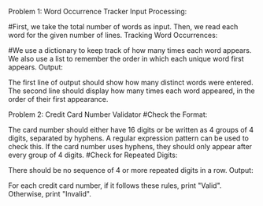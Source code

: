 Problem 1: Word Occurrence Tracker
Input Processing:

#First, we take the total number of words as input.
Then, we read each word for the given number of lines.
Tracking Word Occurrences:

#We use a dictionary to keep track of how many times each word appears.
We also use a list to remember the order in which each unique word first appears.
Output:

The first line of output should show how many distinct words were entered.
The second line should display how many times each word appeared, in the order of their first appearance.

Problem 2: Credit Card Number Validator
#Check the Format:

The card number should either have 16 digits or be written as 4 groups of 4 digits, separated by hyphens. A regular expression pattern can be used to check this.
If the card number uses hyphens, they should only appear after every group of 4 digits.
#Check for  Repeated Digits:

There should be no sequence of 4 or more repeated digits in a row.
Output:

For each credit card number, if it follows these rules, print "Valid". Otherwise, print "Invalid".
